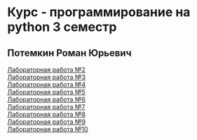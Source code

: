 # Курс - программирование на python 3 семестр  
## Потемкин Роман Юрьевич 

[Лабораторная работа №2](https://github.com/garigaris/prog-3-python/tree/main/LRS/LR2) \
[Лабораторная работа №3]() \
[Лабораторная работа №4]() \
[Лабораторная работа №5]() \
[Лабораторная работа №6]() \
[Лабораторная работа №7]() \
[Лабораторная работа №8]() \
[Лабораторная работа №9]() \
[Лабораторная работа №10]()
